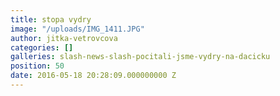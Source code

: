 ```yaml
---
title: stopa vydry
image: "/uploads/IMG_1411.JPG"
author: jitka-vetrovcova
categories: []
galleries: slash-news-slash-pocitali-jsme-vydry-na-dacicku
position: 50
date: 2016-05-18 20:28:09.000000000 Z
---
```

